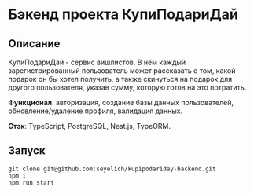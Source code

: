 # Бэкенд проекта КупиПодариДай
## Описание

КупиПодариДай - сервис вишлистов. В нём каждый зарегистрированный пользователь может рассказать о том, какой подарок он бы хотел получить, а также скинуться на подарок для другого пользователя, указав сумму, которую готов на это потратить.

**Функционал**: авторизация, создание базы данных пользователей, обновление/удаление профиля, валидация данных.

**Стэк**: TypeScript, PostgreSQL, Nest.js, TypeORM.

## Запуск
```
git clone git@github.com:seyelich/kupipodariday-backend.git
npm i
npm run start
```

